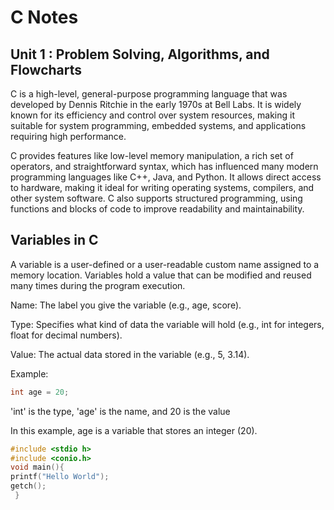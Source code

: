 # C Notes 

## Unit 1 : Problem Solving, Algorithms, and Flowcharts
C is a high-level, general-purpose programming language that was developed by Dennis Ritchie in the early 1970s at Bell Labs. It is widely known for its efficiency and control over system resources, making it suitable for system programming, embedded systems, and applications requiring high performance.

C provides features like low-level memory manipulation, a rich set of operators, and straightforward syntax, which has influenced many modern programming languages like C++, Java, and Python. It allows direct access to hardware, making it ideal for writing operating systems, compilers, and other system software. C also supports structured programming, using functions and blocks of code to improve readability and maintainability.

## Variables in C 

A variable is a user-defined or a user-readable custom name assigned to a memory location. Variables hold a value that can be modified and reused many times during the program execution.

Name: The label you give the variable (e.g., age, score).

Type: Specifies what kind of data the variable will hold (e.g., int for integers, float for decimal numbers).

Value: The actual data stored in the variable (e.g., 5, 3.14).


Example:

```c
int age = 20;
```

 'int' is the type, 'age' is the name, and 20 is the value

In this example, age is a variable that stores an integer (20).



```c
#include <stdio h>
#include <conio.h>
void main(){
printf("Hello World");
getch();
 }
```
